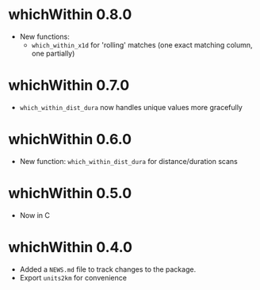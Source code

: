 # whichWithin 0.8.0

* New functions:
  - `which_within_x1d` for 'rolling' matches (one exact matching column, one partially)

# whichWithin 0.7.0

* `which_within_dist_dura` now handles unique values more gracefully


# whichWithin 0.6.0

* New function: `which_within_dist_dura` for distance/duration scans

# whichWithin 0.5.0

* Now in C

# whichWithin 0.4.0

* Added a `NEWS.md` file to track changes to the package.
* Export `units2km` for convenience
